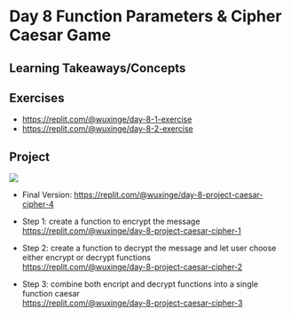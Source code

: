 # Day 8 Function Parameters & Cipher Caesar Game
## Learning Takeaways/Concepts 

## Exercises 
* https://replit.com/@wuxinge/day-8-1-exercise
* https://replit.com/@wuxinge/day-8-2-exercise
## Project 

![](caesar_cipher_game.gif) 
* Final Version: https://replit.com/@wuxinge/day-8-project-caesar-cipher-4

* Step 1: create a function to encrypt the message <br>
https://replit.com/@wuxinge/day-8-project-caesar-cipher-1
* Step 2: create a function to decrypt the message and let user choose either encrypt or decrypt functions <br>
https://replit.com/@wuxinge/day-8-project-caesar-cipher-2
* Step 3: combine both encript and decrypt functions into a single function caesar <br>
https://replit.com/@wuxinge/day-8-project-caesar-cipher-3
